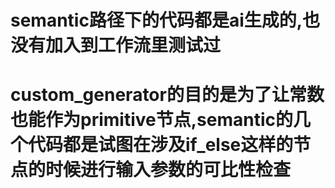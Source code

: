 # semantic路径下的代码都是ai生成的,也没有加入到工作流里测试过
# custom_generator的目的是为了让常数也能作为primitive节点,semantic的几个代码都是试图在涉及if_else这样的节点的时候进行输入参数的可比性检查